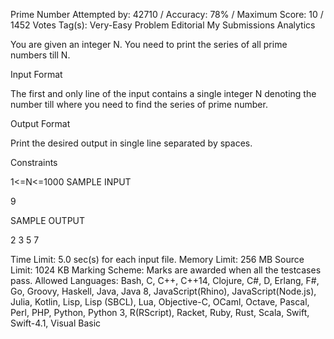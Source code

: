 Prime Number
Attempted by: 42710
/
Accuracy: 78%
/
Maximum Score: 10
/
1452 Votes
Tag(s):
Very-Easy
Problem
Editorial
My Submissions
Analytics

You are given an integer N. You need to print the series of all prime numbers till N.

Input Format

The first and only line of the input contains a single integer N denoting the number till where you need to find the series of prime number.

Output Format

Print the desired output in single line separated by spaces.

Constraints

1<=N<=1000
SAMPLE INPUT

9

SAMPLE OUTPUT

2 3 5 7

Time Limit: 5.0 sec(s) for each input file.
Memory Limit: 256 MB
Source Limit: 1024 KB
Marking Scheme: Marks are awarded when all the testcases pass.
Allowed Languages: Bash, C, C++, C++14, Clojure, C#, D, Erlang, F#, Go, Groovy, Haskell, Java, Java 8, JavaScript(Rhino), JavaScript(Node.js), Julia, Kotlin, Lisp, Lisp (SBCL), Lua, Objective-C, OCaml, Octave, Pascal, Perl, PHP, Python, Python 3, R(RScript), Racket, Ruby, Rust, Scala, Swift, Swift-4.1, Visual Basic

